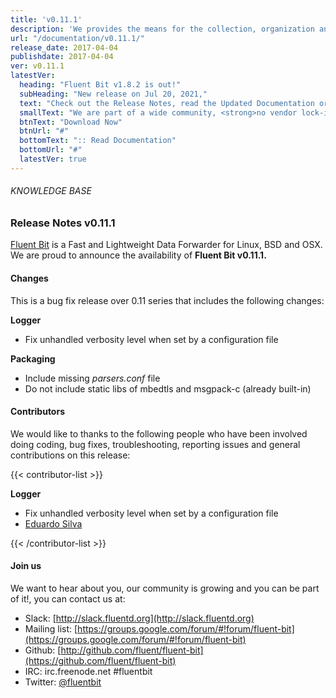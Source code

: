 ```yaml
---
title: 'v0.11.1'
description: 'We provides the means for the collection, organization and computerized retrieval of knowledgeand Lightweight Data Forwarder for Linux, BSD and OSX. We are proud to announce the availability of Fluent Bit v0.11.0.'
url: "/documentation/v0.11.1/"
release_date: 2017-04-04
publishdate: 2017-04-04
ver: v0.11.1
latestVer:
  heading: "Fluent Bit v1.8.2 is out!"
  subHeading: "New release on Jul 20, 2021,"
  text: "Check out the Release Notes, read the Updated Documentation or jump directly to the Downloads Section."
  smallText: "We are part of a wide community, <strong>no vendor lock-in.</strong>"
  btnText: "Download Now"
  btnUrl: "#"
  bottomText: ":: Read Documentation"
  bottomUrl: "#"
  latestVer: true
---
```



###### KNOWLEDGE BASE

### Release Notes v0.11.1 

[Fluent Bit](https://fluentbit.io/) is a Fast and Lightweight Data Forwarder for Linux, BSD and OSX. We are proud to announce the availability of **Fluent Bit v0.11.1.**

#### Changes

This is a bug fix release over 0.11 series that includes the following changes:

**Logger**

* Fix unhandled verbosity level when set by a configuration file


**Packaging**

* Include missing *parsers.conf* file
* Do not include static libs of mbedtls and msgpack-c (already built-in)


#### Contributors

We would like to thanks to the following people who have been involved doing coding, bug fixes, troubleshooting, reporting issues and general contributions on this release:

{{< contributor-list >}}

**Logger**

* Fix unhandled verbosity level when set by a configuration file
* [Eduardo Silva](https://github.com/edsiper)

{{< /contributor-list >}}

#### Join us

We want to hear about you, our community is growing and you can be part of it!, you can contact us at:

* Slack: [http://slack.fluentd.org](http://slack.fluentd.org)
* Mailing list: [https://groups.google.com/forum/#!forum/fluent-bit](https://groups.google.com/forum/#!forum/fluent-bit)
* Github: [http://github.com/fluent/fluent-bit](https://github.com/fluent/fluent-bit)
* IRC: irc.freenode.net #fluentbit
* Twitter: [@fluentbit](https://twitter.com/fluentbit)